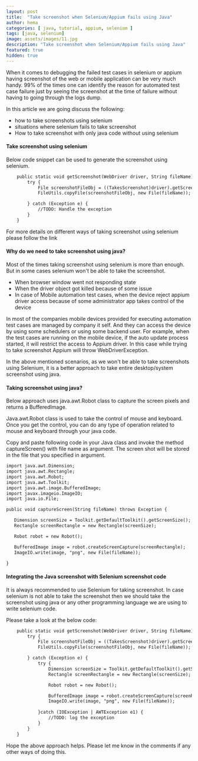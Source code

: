 ```yaml
---
layout: post
title:  "Take screenshot when Selenium/Appium fails using Java"
author: hema
categories: [ java, tutorial, appium, selenium ]
tags: [java, selenium]
image: assets/images/11.jpg
description: "Take screenshot when Selenium/Appium fails using Java"
featured: true
hidden: true
---
```


When it comes to debugging the failed test cases in selenium or appium having screenshot of the web or mobile application can be very much handy.
99% of the times one can identify the reason for automated test case failure just by seeing the screenshot at the time of failure without having to going through the logs dump.

In this article we are going discuss the following:
* how to take screenshots using selenium
* situations where selenium fails to take screenshot
* How to take screenshot with only java code without using selenium

#### Take screenshot using selenium

Below code snippet can be used to generate the screenshot using selenium.

```html
    public static void getScreenshot(WebDriver driver, String fileName) {
        try {
            File screenshotFileObj = ((TakesScreenshot)driver).getScreenshotAs(OutputType.FILE);
            FileUtils.copyFile(screenshotFileObj, new File(fileName));

        } catch (Exception e) {
            //TODO: Handle the exception
        }
    }
```

For more details on different ways of taking screenshot using selenium please follow the link

#### Why do we need to take screenshot using java?

Most of the times taking screenshot using selenium is more than enough. But in some cases selenium won't be able to take the screenshot.
* When browser window went not responding state
* When the driver object got killed because of some issue
* In case of Mobile automation test cases, when the device reject appium driver access because of some administrator app takes control of the device

In most of the companies mobile devices provided for executing automation test cases are managed by company it self. And they can access the device by using some schedulers or using some backend user. For example, when the test cases are running on the mobile device, if the auto update process started, it will restrict the access to Appium driver. In this case while trying to take screenshot Appium will throw WebDriverException.

In the above mentioned scenarios, as we won't be able to take screenshots using Selenium, it is a better approach to take entire desktop/system screenshot using java.  

#### Taking screenshot using java?

Below approach uses java.awt.Robot class to capture the screen pixels and returns a BufferedImage. 

Java.awt.Robot class is used to take the control of mouse and keyboard. Once you get the control, you can do any type of operation related to mouse and keyboard through your java code.

Copy and paste following code in your Java class and invoke the method captureScreen() with file name as argument. The screen shot will be stored in the file that you specified in argument.

```html
import java.awt.Dimension;
import java.awt.Rectangle;
import java.awt.Robot;
import java.awt.Toolkit;
import java.awt.image.BufferedImage;
import javax.imageio.ImageIO;
import java.io.File;

public void captureScreen(String fileName) throws Exception {

   Dimension screenSize = Toolkit.getDefaultToolkit().getScreenSize();
   Rectangle screenRectangle = new Rectangle(screenSize);

   Robot robot = new Robot();

   BufferedImage image = robot.createScreenCapture(screenRectangle);
   ImageIO.write(image, "png", new File(fileName));

}
```

#### Integrating the Java screenshot with Selenium screenshot code

It is always recommended to use Selenium for taking screenshot. In case selenium is not able to take the screenshot then we should take the screenshot using java or any other programming language we are using to write selenium code.

Please take a look at the below code:

```html
    public static void getScreenshot(WebDriver driver, String fileName) {
        try {
            File screenshotFileObj = ((TakesScreenshot)driver).getScreenshotAs(OutputType.FILE);
            FileUtils.copyFile(screenshotFileObj, new File(fileName));

        } catch (Exception e) {
            try {
                Dimension screenSize = Toolkit.getDefaultToolkit().getScreenSize();
                Rectangle screenRectangle = new Rectangle(screenSize);

                Robot robot = new Robot();

                BufferedImage image = robot.createScreenCapture(screenRectangle);
                ImageIO.write(image, "png", new File(fileName));
                
            }catch (IOException | AWTException e1) {
                //TODO: log the exception
            }
        }
    }
```

Hope the above approach helps. Please let me know in the comments if any other ways of doing this.